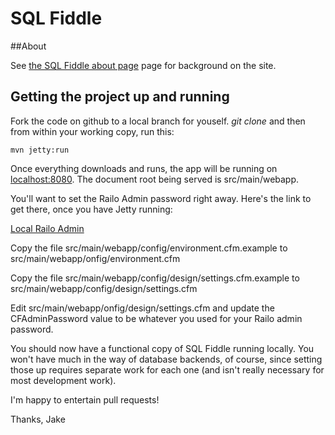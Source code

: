 SQL Fiddle
==========

##About

See [the SQL Fiddle about page](http://sqlfiddle.com/about.html) page for background on the site.

## Getting the project up and running

Fork the code on github to a local branch for youself.  *git clone* and then from within your working copy, run this:

    mvn jetty:run

Once everything downloads and runs, the app will be running on [localhost:8080](http://localhost:8080).  The document root being served is src/main/webapp.

You'll want to set the Railo Admin password right away.  Here's the link to get there, once you have Jetty running:

[Local Railo Admin](http://localhost:8080/railo-context/admin/web.cfm)

Copy the file src/main/webapp/config/environment.cfm.example to src/main/webapp/onfig/environment.cfm

Copy the file src/main/webapp/config/design/settings.cfm.example to src/main/webapp/config/design/settings.cfm

Edit src/main/webapp/onfig/design/settings.cfm and update the CFAdminPassword value to be whatever you used for your Railo admin password.

You should now have a functional copy of SQL Fiddle running locally.  You won't have much in the way of database backends, of course, since setting those up requires separate work for each one (and isn't really necessary for most development work).

I'm happy to entertain pull requests!

Thanks, Jake
